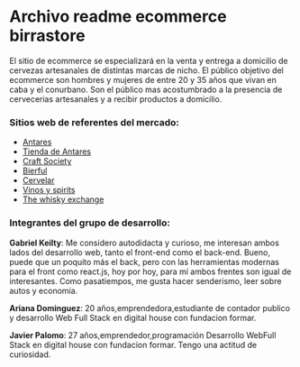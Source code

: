 # Archivo readme ecommerce birrastore

El sitio de ecommerce se especializará en la venta y entrega a domicilio
de cervezas artesanales de distintas marcas de nicho.
El público objetivo del ecommerce son hombres y mujeres de entre 20 y 35 años
que vivan en caba y el conurbano. Son el público mas acostumbrado a la presencia
de cervecerias artesanales y a recibir productos a domicilio.

### Sitios web de referentes del mercado:

- [Antares](https://www.cervezaantares.com/)
- [Tienda de Antares](https://tienda.cervezaantares.com/)
- [Craft Society](https://www.craftsociety.com.ar/)
- [Bierful](https://tienda.bierful.com/)
- [Cervelar](https://cervelar.com.ar/)
- [Vinos y spirits](https://www.vinosyspirits.com/)
- [The whisky exchange](https://www.thewhiskyexchange.com/)

### Integrantes del grupo de desarrollo:

**Gabriel Keilty**: Me considero autodidacta y curioso, me interesan ambos lados
del desarrollo web, tanto el front-end como el back-end. Bueno, puede que
un poquito más el back, pero con las herramientas modernas para el front
como react.js, hoy por hoy, para mí ambos frentes son igual de interesantes.
Como pasatiempos, me gusta hacer senderismo, leer sobre autos y economía.

**Ariana Dominguez**: 20 años,emprendedora,estudiante de contador publico y desarrollo Web Full Stack en digital house con fundacion formar.

**Javier Palomo**: 27 años,emprendedor,programación Desarrollo WebFull Stack en digital house con fundacion formar. Tengo una actitud de curiosidad.